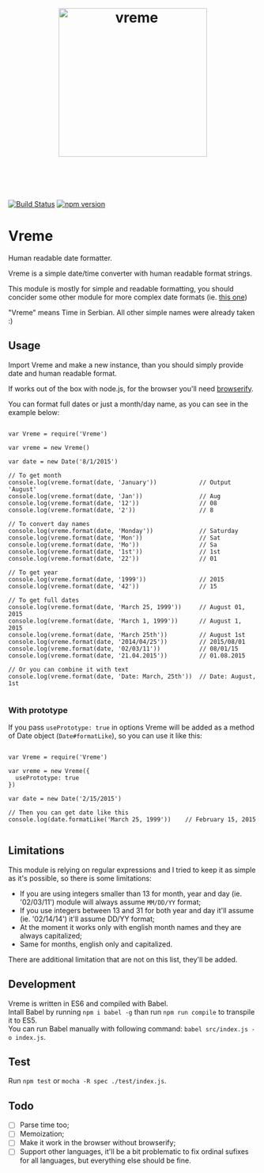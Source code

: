 <h1 align="center">
  <br>
  <br>
  <br>
  <img width="300" src="https://rawgit.com/stojanovic/vreme/master/vreme.svg" alt="vreme">
  <br>
  <br>
  <br>
</h1>

[![Build Status](https://travis-ci.org/stojanovic/vreme.svg)](https://travis-ci.org/stojanovic/vreme) [![npm version](https://badge.fury.io/js/vreme.svg)](http://badge.fury.io/js/vreme)

# Vreme
Human readable date formatter.

Vreme is a simple date/time converter with human readable format strings.

This module is mostly for simple and readable formatting, you should concider 
some other module for more complex date formats (ie. [this one](https://www.npmjs.com/package/strftime))

"Vreme" means Time in Serbian. All other simple names were already taken :)

## Usage

Import Vreme and make a new instance, than you should simply provide date and 
human readable format.

If works out of the box with node.js, for the browser you'll need [browserify](https://www.npmjs.com/package/browserify).

You can format full dates or just a month/day name, as you can see 
in the example below:

```

var Vreme = require('Vreme')

var vreme = new Vreme()

var date = new Date('8/1/2015')

// To get month
console.log(vreme.format(date, 'January'))            // Output 'August'
console.log(vreme.format(date, 'Jan'))                // Aug
console.log(vreme.format(date, '12'))                 // 08
console.log(vreme.format(date, '2'))                  // 8

// To convert day names
console.log(vreme.format(date, 'Monday'))             // Saturday
console.log(vreme.format(date, 'Mon'))                // Sat
console.log(vreme.format(date, 'Mo'))                 // Sa
console.log(vreme.format(date, '1st'))                // 1st
console.log(vreme.format(date, '22'))                 // 01

// To get year
console.log(vreme.format(date, '1999'))               // 2015
console.log(vreme.format(date, '42'))                 // 15

// To get full dates
console.log(vreme.format(date, 'March 25, 1999'))     // August 01, 2015
console.log(vreme.format(date, 'March 1, 1999'))      // August 1, 2015
console.log(vreme.format(date, 'March 25th'))         // August 1st
console.log(vreme.format(date, '2014/04/25'))         // 2015/08/01
console.log(vreme.format(date, '02/03/11'))           // 08/01/15
console.log(vreme.format(date, '21.04.2015'))         // 01.08.2015

// Or you can combine it with text
console.log(vreme.format(date, 'Date: March, 25th'))  // Date: August, 1st


```

### With prototype

If you pass `usePrototype: true` in options Vreme will be added as a method
of Date object (`Date#formatLike`), so you can use it like this:

```

var Vreme = require('Vreme')

var vreme = new Vreme({
  usePrototype: true
})

var date = new Date('2/15/2015')

// Then you can get date like this
console.log(date.formatLike('March 25, 1999'))    // February 15, 2015


```

## Limitations

This module is relying on regular expressions and I tried to keep it as simple 
as it's possible, so there is some limitations:

- If you are using integers smaller than 13 for month, year and day (ie. 
'02/03/11') module will always assume `MM/DD/YY` format;
- If you use integers between 13 and 31 for both year and day it'll assume (ie.
'02/14/14') it'll assume DD/YY format;
- At the moment it works only with english month names and they are always 
capitalized;
- Same for months, english only and capitalized.

There are additional limitation that are not on this list, they'll be added.

## Development

Vreme is written in ES6 and compiled with Babel.  
Intall Babel by running `npm i babel -g` than run `npm run compile` to 
transpile it to ES5.  
You can run Babel manually with following command: `babel src/index.js -o index.js`.

## Test

Run `npm test` or `mocha -R spec ./test/index.js`.

## Todo

- [ ] Parse time too;
- [ ] Memoization;
- [ ] Make it work in the browser without browserify;
- [ ] Support other languages, it'll be a bit problematic to fix ordinal sufixes for
all languages, but everything else should be fine.
